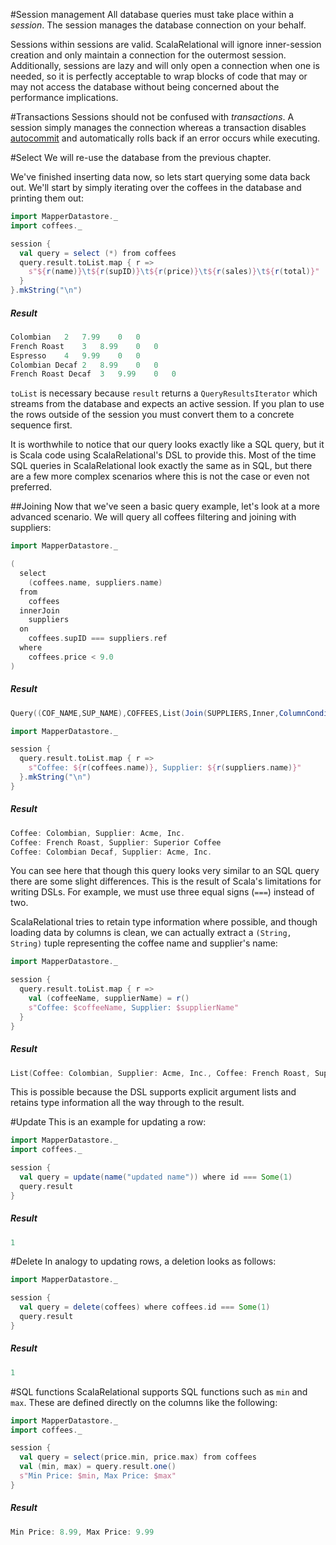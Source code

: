 
#Session management
All database queries must take place within a *session*. The session manages the database connection on your behalf.

Sessions within sessions are valid. ScalaRelational will ignore inner-session creation and only maintain a connection for the outermost session. Additionally, sessions are lazy and will only open a connection when one is needed, so it is perfectly acceptable to wrap blocks of code that may or may not access the database without being concerned about the performance implications.

#Transactions
Sessions should not be confused with *transactions*. A session simply manages the connection whereas a transaction disables [autocommit](https://en.wikipedia.org/wiki/Autocommit) and automatically rolls back if an error occurs while executing.

#Select
We will re-use the database from the previous chapter.

We've finished inserting data now, so lets start querying some data back out. We'll start by simply iterating over the coffees in the database and printing them out:

```scala
import MapperDatastore._
import coffees._

session {
  val query = select (*) from coffees
  query.result.toList.map { r =>
    s"${r(name)}\t${r(supID)}\t${r(price)}\t${r(sales)}\t${r(total)}"
  }
}.mkString("\n")
```

##### Result

```scala
Colombian	2	7.99	0	0
French Roast	3	8.99	0	0
Espresso	4	9.99	0	0
Colombian Decaf	2	8.99	0	0
French Roast Decaf	3	9.99	0	0
```
         

`toList` is necessary because `result` returns a `QueryResultsIterator` which streams from the database and expects an active session. If you plan to use the rows outside of the session you must convert them to a concrete sequence first.

It is worthwhile to notice that our query looks exactly like a SQL query, but it is Scala code using ScalaRelational's DSL to provide this. Most of the time SQL queries in ScalaRelational look exactly the same as in SQL, but there are a few more complex scenarios where this is not the case or even not preferred.

##Joining
Now that we've seen a basic query example, let's look at a more advanced scenario. We will query all coffees filtering and joining with suppliers:

```scala
import MapperDatastore._

(
  select
    (coffees.name, suppliers.name)
  from
    coffees
  innerJoin
    suppliers
  on
    coffees.supID === suppliers.ref
  where
    coffees.price < 9.0
)
```

##### Result

```scala
Query((COF_NAME,SUP_NAME),COFFEES,List(Join(SUPPLIERS,Inner,ColumnCondition(SUP_ID,Equal,RefColumn(SUP_ID)))),DirectCondition(PRICE,LessThan,9.0),List(),List(),-1,-1,<function1>,None)
```
         

```scala
import MapperDatastore._

session {
  query.result.toList.map { r =>
    s"Coffee: ${r(coffees.name)}, Supplier: ${r(suppliers.name)}"
  }.mkString("\n")
}
```

##### Result

```scala
Coffee: Colombian, Supplier: Acme, Inc.
Coffee: French Roast, Supplier: Superior Coffee
Coffee: Colombian Decaf, Supplier: Acme, Inc.
```
         

You can see here that though this query looks very similar to an SQL query there are some slight differences. This is the result of Scala's limitations for writing DSLs. For example, we must use three equal signs (`===`) instead of two.

ScalaRelational tries to retain type information where possible, and though loading data by columns is clean, we can actually extract a `(String, String)` tuple representing the coffee name and supplier's name:

```scala
import MapperDatastore._

session {
  query.result.toList.map { r =>
    val (coffeeName, supplierName) = r()
    s"Coffee: $coffeeName, Supplier: $supplierName"
  }
}
```

##### Result

```scala
List(Coffee: Colombian, Supplier: Acme, Inc., Coffee: French Roast, Supplier: Superior Coffee, Coffee: Colombian Decaf, Supplier: Acme, Inc.)
```
         

This is possible because the DSL supports explicit argument lists and retains type information all the way through to the result.

#Update
This is an example for updating a row:

```scala
import MapperDatastore._
import coffees._

session {
  val query = update(name("updated name")) where id === Some(1)
  query.result
}
```

##### Result

```scala
1
```
         

#Delete
In analogy to updating rows, a deletion looks as follows:

```scala
import MapperDatastore._

session {
  val query = delete(coffees) where coffees.id === Some(1)
  query.result
}
```

##### Result

```scala
1
```
         

#SQL functions
ScalaRelational supports SQL functions such as `min` and `max`. These are defined directly on the columns like the following:

```scala
import MapperDatastore._
import coffees._

session {
  val query = select(price.min, price.max) from coffees
  val (min, max) = query.result.one()
  s"Min Price: $min, Max Price: $max"
}
```

##### Result

```scala
Min Price: 8.99, Max Price: 9.99
```
         